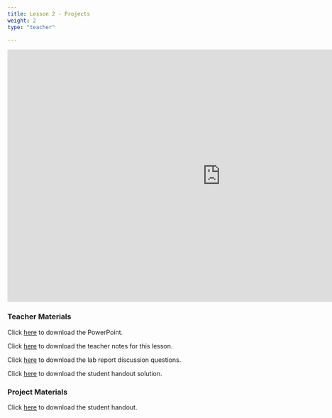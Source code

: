 ```yaml
---
title: Lesson 2 - Projects
weight: 2
type: "teacher"

---
```



<iframe src="https://docs.google.com/presentation/d/e/2PACX-1vRpMuEJBBe4hX3f-M3UeGM1XPKH9D2_rQMsJkwyX1VIZIjvVktMsCroddBeIKwg9z4jeu20zj-W96bN/embed?start=false&loop=false&delayms=3000" frameborder="0" width="960" height="569" allowfullscreen="true" mozallowfullscreen="true" webkitallowfullscreen="true"></iframe>

### Teacher Materials

Click <a href="https://docs.google.com/presentation/d/1SfuGYYUiuEb9Pq6Tj7ZghHng1VxefVT2EQvm5edvpmM/edit?usp=sharing" target="_blank">here</a> to download the PowerPoint.

Click <a href="https://docs.google.com/document/d/1xPWWMpaSCmeqjS0y_z_1ZnO_wCjNEBMvQtuV4zurZO8/edit?usp=sharing" target="_blank">here</a> to download the teacher notes for this lesson.

Click <a href="https://docs.google.com/document/d/1jE8fDez5p7OwXctGyio7PXUmA2RXeVHXlOScY74bE6Q/edit?usp=sharing" target="_blank">here</a> to download the lab report discussion questions.

Click <a href="https://docs.google.com/document/d/1jAF34zKbBu1DeqDo2JqsRSjZ3mc4AdE175r8af79Da4/edit?usp=sharing" target="_blank">here</a> to download the student handout solution.

### Project Materials

Click <a href="https://docs.google.com/document/d/1LxsoXm3q0vvRlQ3WDz0odGx_dfrLuTUx0Ag-vobv2fA/edit?usp=sharing" target="_blank">here</a> to download the student handout.


